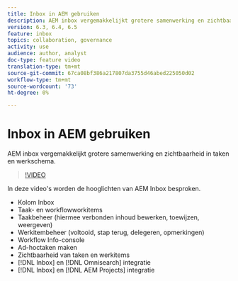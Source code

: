```yaml
---
title: Inbox in AEM gebruiken
description: AEM inbox vergemakkelijkt grotere samenwerking en zichtbaarheid in taken en werkschema.
version: 6.3, 6.4, 6.5
feature: inbox
topics: collaboration, governance
activity: use
audience: author, analyst
doc-type: feature video
translation-type: tm+mt
source-git-commit: 67ca08bf386a217807da3755d46abed225050d02
workflow-type: tm+mt
source-wordcount: '73'
ht-degree: 0%

---
```



# Inbox in AEM gebruiken

AEM inbox vergemakkelijkt grotere samenwerking en zichtbaarheid in taken en werkschema.

>[!VIDEO](https://video.tv.adobe.com/v/16827/?quality=12&learn=on)

In deze video&#39;s worden de hooglichten van AEM Inbox besproken.

* Kolom Inbox
* Taak- en workflowworkitems
* Taakbeheer (hiermee verbonden inhoud bewerken, toewijzen, weergeven)
* Werkitembeheer (voltooid, stap terug, delegeren, opmerkingen)
* Workflow Info-console
* Ad-hoctaken maken
* Zichtbaarheid van taken en werkitems
* [!DNL Inbox] en [!DNL Omnisearch] integratie
* [!DNL Inbox] en [!DNL AEM Projects] integratie
